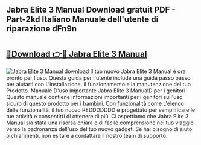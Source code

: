 ## Jabra Elite 3 Manual Download gratuit PDF - Part-2kd Italiano Manuale dell'utente di riparazione dFn9n

# <h2><a href="http://dfeft7i.blite.top/?on=Jabra+Elite+3+Manual">🔗Download 👉🔴 Jabra Elite 3 Manual</a></h2>

[![Jabra Elite 3 Manual download](https://i.imgur.com/lujVjoI.png)](http://dfeft7i.blite.top/?on=Jabra+Elite+3+Manual)
Il tuo nuovo Jabra Elite 3 Manual è ora pronto per l'uso. Questa guida per l'utente include una guida passo passo per aiutarti con L'installazione, il funzionamento e la manutenzione del tuo Prodotto. Manuale D'uso importante Jabra Elite 3 ManualD per i genitori Questo manuale contiene informazioni importanti per i genitori sull'uso sicuro di questo prodotto per i bambini. Con funzionalità come L'elenco delle funzionalità, il tuo nuovo REDDDDDDD è progettato per semplificare le tue attività e consentirti di ottenere di più. Ci aspettiamo che Jabra Elite 3 Manual sia stata una risorsa chiara e di facile comprensione nel tuo viaggio verso la padronanza dell'uso del tuo nuovo gadget. Se hai bisogno di aiuto o chiarimenti, non esitare a contattare il nostro team di supporto.
